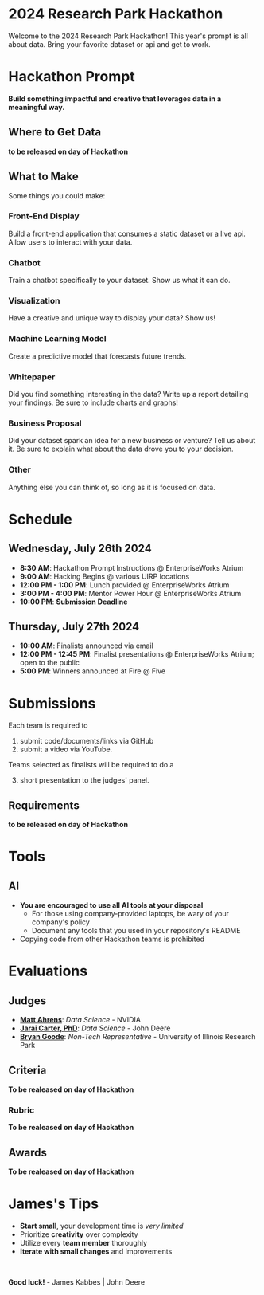 # 2024 Research Park Hackathon

Welcome to the 2024 Research Park Hackathon! This year's prompt is all about data. Bring your favorite dataset or api and get to work.

# Hackathon Prompt

**Build something impactful and creative that leverages data in a meaningful way.**

## Where to Get Data

**to be released on day of Hackathon**

## What to Make

Some things you could make:

### Front-End Display

Build a front-end application that consumes a static dataset or a live api. Allow users to interact with your data.

### Chatbot

Train a chatbot specifically to your dataset. Show us what it can do.

### Visualization

Have a creative and unique way to display your data? Show us!

### Machine Learning Model

Create a predictive model that forecasts future trends.

### Whitepaper

Did you find something interesting in the data? Write up a report detailing your findings. Be sure to include charts and graphs!

### Business Proposal

Did your dataset spark an idea for a new business or venture? Tell us about it. Be sure to explain what about the data drove you to your decision.

### Other

Anything else you can think of, so long as it is focused on data.

# Schedule

## Wednesday, July 26th 2024

- **8:30 AM**: Hackathon Prompt Instructions @ EnterpriseWorks Atrium
- **9:00 AM**: Hacking Begins @ various UIRP locations
- **12:00 PM - 1:00 PM**: Lunch provided @ EnterpriseWorks Atrium
- **3:00 PM - 4:00 PM**: Mentor Power Hour @ EnterpriseWorks Atrium
- **10:00 PM**: **Submission Deadline**

## Thursday, July 27th 2024

- **10:00 AM**: Finalists announced via email
- **12:00 PM - 12:45 PM**: Finalist presentations @ EnterpriseWorks Atrium; open to the public
- **5:00 PM**: Winners announced at Fire @ Five

# Submissions

Each team is required to

1.  submit code/documents/links via GitHub
2.  submit a video via YouTube.

Teams selected as finalists will be required to do a

3. short presentation to the judges' panel.

## Requirements

**to be released on day of Hackathon**

# Tools

## AI

- **You are encouraged to use all AI tools at your disposal**
  - For those using company-provided laptops, be wary of your company's policy
  - Document any tools that you used in your repository's README
- Copying code from other Hackathon teams is prohibited

# Evaluations

## Judges

- **[Matt Ahrens](https://www.linkedin.com/in/matt-ahrens-b62984/)**: _Data Science_ - NVIDIA
- **[Jarai Carter, PhD](https://www.linkedin.com/in/jaraicarter/)**: _Data Science_ - John Deere
- **[Bryan Goode](https://www.linkedin.com/in/bdgoode/)**: _Non-Tech Representative_ - University of Illinois Research Park

## Criteria

**To be realeased on day of Hackathon**

### Rubric

**To be realeased on day of Hackathon**

## Awards

**To be realeased on day of Hackathon**

# James's Tips

- **Start small**, your development time is _very limited_
- Prioritize **creativity** over complexity
- Utilize every **team member** thoroughly
- **Iterate with small changes** and improvements

<br>

**Good luck!** - James Kabbes | John Deere
